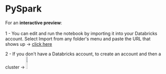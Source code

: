 # PySpark
For an **interactive preview**:<br><br>
1 - You can edit and run the notebook by importing it into your Databricks account. Select Import from any folder's menu and paste the URL that shows up → [click here](https://databricks-prod-cloudfront.cloud.databricks.com/public/4027ec902e239c93eaaa8714f173bcfc/1199654668581148/4023091891084761/7048844156867682/latest.html)

2 - If you don't have a Databricks account, to create an account and then a cluster → [<img src="https://go.granicus.com/rs/231-DWB-776/images/databricks.png" width="10%">](https://databricks.com/)</br>
